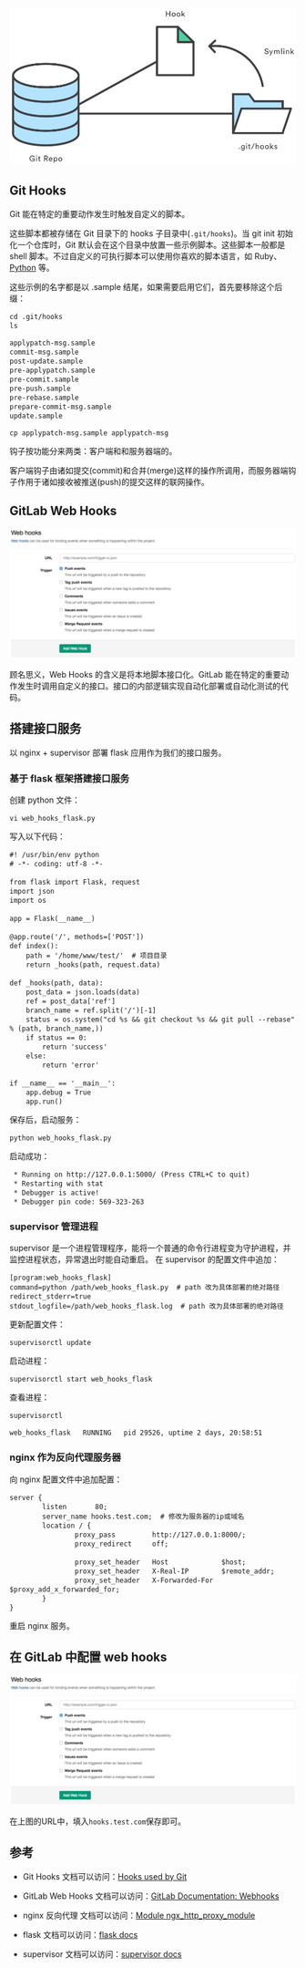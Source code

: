 
![git hooks](git_hooks.png)

## Git Hooks

Git 能在特定的重要动作发生时触发自定义的脚本。

这些脚本都被存储在 Git 目录下的 hooks 子目录中(`.git/hooks`)。当 git init 初始化一个仓库时，Git 默认会在这个目录中放置一些示例脚本。这些脚本一般都是 shell 脚本。不过自定义的可执行脚本可以使用你喜欢的脚本语言，如 Ruby、[Python](https://www.atlassian.com/git/tutorials/git-hooks) 等。

这些示例的名字都是以 .sample 结尾，如果需要启用它们，首先要移除这个后缀：
```
cd .git/hooks
ls
```
```
applypatch-msg.sample
commit-msg.sample
post-update.sample
pre-applypatch.sample
pre-commit.sample
pre-push.sample
pre-rebase.sample
prepare-commit-msg.sample
update.sample
```
```
cp applypatch-msg.sample applypatch-msg
```

钩子按功能分来两类：客户端和和服务器端的。

客户端钩子由诸如提交(commit)和合并(merge)这样的操作所调用，而服务器端钩子作用于诸如接收被推送(push)的提交这样的联网操作。


## GitLab Web Hooks
![web hooks](web_hooks.png)

顾名思义，Web Hooks 的含义是将本地脚本接口化。GitLab 能在特定的重要动作发生时调用自定义的接口。接口的内部逻辑实现自动化部署或自动化测试的代码。


## 搭建接口服务

以 nginx + supervisor 部署 flask 应用作为我们的接口服务。

### 基于 flask 框架搭建接口服务

创建 python 文件：

```
vi web_hooks_flask.py
```

写入以下代码：

```
#! /usr/bin/env python
# -*- coding: utf-8 -*-

from flask import Flask, request
import json
import os

app = Flask(__name__)

@app.route('/', methods=['POST'])
def index():
    path = '/home/www/test/'  # 项目目录
    return _hooks(path, request.data)

def _hooks(path, data):
    post_data = json.loads(data)
    ref = post_data['ref']
    branch_name = ref.split('/')[-1]
    status = os.system("cd %s && git checkout %s && git pull --rebase" % (path, branch_name,))
    if status == 0:
        return 'success'
    else:
        return 'error'

if __name__ == '__main__':
    app.debug = True
    app.run()
```
保存后，启动服务：
```
python web_hooks_flask.py
```
启动成功：
```
 * Running on http://127.0.0.1:5000/ (Press CTRL+C to quit)
 * Restarting with stat
 * Debugger is active!
 * Debugger pin code: 569-323-263
```

### supervisor 管理进程

supervisor 是一个进程管理程序，能将一个普通的命令行进程变为守护进程，并监控进程状态，异常退出时能自动重启。
在 supervisor 的配置文件中追加：
```
[program:web_hooks_flask]
command=python /path/web_hooks_flask.py  # path 改为具体部署的绝对路径
redirect_stderr=true
stdout_logfile=/path/web_hooks_flask.log  # path 改为具体部署的绝对路径
```
更新配置文件：
```
supervisorctl update
```
启动进程：
```
supervisorctl start web_hooks_flask
```
查看进程：
```
supervisorctl
```
```
web_hooks_flask   RUNNING   pid 29526, uptime 2 days, 20:58:51
```

### nginx 作为反向代理服务器

向 nginx 配置文件中追加配置：
```
server {
        listen       80;
        server_name hooks.test.com;  # 修改为服务器的ip或域名
        location / {
                proxy_pass         http://127.0.0.1:8000/;
                proxy_redirect     off;

                proxy_set_header   Host             $host;
                proxy_set_header   X-Real-IP        $remote_addr;
                proxy_set_header   X-Forwarded-For  $proxy_add_x_forwarded_for;
        }
}
```
重启 nginx 服务。

## 在 GitLab 中配置 web hooks

![web hooks](web_hooks.png)

在上图的URL中，填入`hooks.test.com`保存即可。

## 参考

* Git Hooks 文档可以访问：[Hooks used by Git](https://git-scm.com/docs/githooks) 
* GitLab Web Hooks 文档可以访问：[GitLab Documentation: Webhooks](https://docs.gitlab.com/ee/web_hooks/web_hooks.html)

* nginx 反向代理 文档可以访问：[Module ngx_http_proxy_module](http://nginx.org/en/docs/http/ngx_http_proxy_module.html)

* flask 文档可以访问：[flask docs](http://flask.pocoo.org/docs/)

* supervisor 文档可以访问：[supervisor docs](http://www.supervisord.org/)








